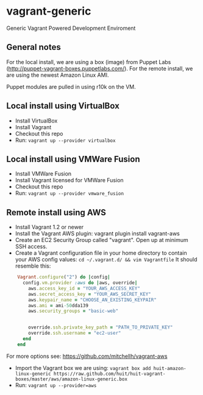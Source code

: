 vagrant-generic
===============

Generic Vagrant Powered Development Enviroment

General notes
-------------
For the local install, we are using a box (image) from Puppet Labs (http://puppet-vagrant-boxes.puppetlabs.com/).
For the remote install, we are using the newest Amazon Linux AMI.

Puppet modules are pulled in using r10k on the VM.

Local install using VirtualBox
------------------------------
* Install VirtualBox
* Install Vagrant
* Checkout this repo
* Run: `vagrant up --provider virtualbox`

Local install using VMWare Fusion
---------------------------------
* Install VMWare Fusion
* Install Vagrant licensed for VMWare Fusion
* Checkout this repo
* Run: `vagrant up --provider vmware_fusion`

Remote install using AWS
------------------------
* Install Vagrant 1.2 or newer
* Install the Vagrant AWS plugin:
        vagrant plugin install vagrant-aws
* Create an EC2 Security Group called "vagrant".  Open up at minimum SSH access.
* Create a Vagrant configuration file in your home directory to contain your AWS
  config values: `cd ~/.vagrant.d/ && vim Vagrantfile`
  It should resemble this:
```ruby
    Vagrant.configure("2") do |config|
      config.vm.provider :aws do |aws, override|
        aws.access_key_id = "YOUR_AWS_ACCESS_KEY"
        aws.secret_access_key = "YOUR_AWS_SECRET_KEY"
        aws.keypair_name = "CHOOSE_AN_EXISTING_KEYPAIR"
        aws.ami = ami-50dda139
        aws.security_groups = "basic-web"


        override.ssh.private_key_path = "PATH_TO_PRIVATE_KEY"
        override.ssh.username = "ec2-user"
      end
    end
```
  For more options see: https://github.com/mitchellh/vagrant-aws
* Import the Vagrant box we are using: `vagrant box add huit-amazon-linux-generic https://raw.github.com/huit/huit-vagrant-boxes/master/aws/amazon-linux-generic.box`
* Run: `vagrant up --provider=aws`
